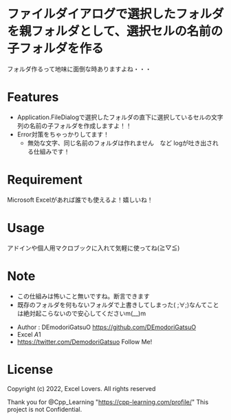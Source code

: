 # ファイルダイアログで選択したフォルダを親フォルダとして、選択セルの名前の子フォルダを作る
フォルダ作るって地味に面倒な時ありますよね・・・

# Features
 - Application.FileDialogで選択したフォルダの直下に選択しているセルの文字列の名前の子フォルダを作成しますよ！！
 - Error対策をちゃっかりしてます！
    - 無効な文字、同じ名前のフォルダは作れません　など logが吐き出される仕組みです！

# Requirement

Microsoft Excelがあれば誰でも使えるよ！嬉しいね！

# Usage

アドインや個人用マクロブックに入れて気軽に使ってね(≧▽≦)

# Note
 - この仕組みは怖いこと無いですね。断言できます
 - 既存のフォルダを何もないフォルダで上書きしてしまった( ;∀;)なんてことは絶対起こらないので安心してくださいm(__)m

* Author          : DEmodoriGatsuO https://github.com/DEmodoriGatsuO
* Excel $A$1
* https://twitter.com/DemodoriGatsuo Follow Me!

# License
Copyright (c) 2022, Excel Lovers. All rights reserved

Thank you for @Cpp_Learning "https://cpp-learning.com/profile/"
This project is not Confidential.
